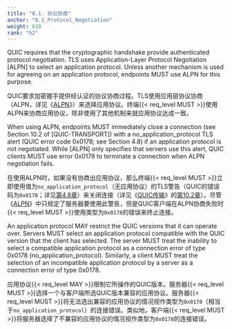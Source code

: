 ```yaml
---
title: "8.1. 协议协商"
anchor: "8.1_Protocol_Negotiation"
weight: 810
rank: "h2"
---
```


QUIC requires that the cryptographic handshake provide authenticated protocol negotiation. TLS uses Application-Layer Protocol Negotiation [ALPN] to select an application protocol. Unless another mechanism is used for agreeing on an application protocol, endpoints MUST use ALPN for this purpose.

QUIC要求加密握手提供经认证的协议协商过程。TLS使用应用层协议协商（ALPN，详见《[ALPN]()》）来选择应用协议。终端{{< req_level MUST >}}使用ALPN来协商应用协议，除非使用了其他机制来就应用协议达成一致。

When using ALPN, endpoints MUST immediately close a connection (see Section 10.2 of [QUIC-TRANSPORT]) with a no_application_protocol TLS alert (QUIC error code 0x0178; see Section 4.8) if an application protocol is not negotiated. While [ALPN] only specifies that servers use this alert, QUIC clients MUST use error 0x0178 to terminate a connection when ALPN negotiation fails.

在使用ALPN时，如果没有协商出应用协议，那么终端{{< req_level MUST >}}立即使用值为`no_application_protocol`（无应用协议）的TLS警告（QUIC的错误码为`0x0178`；详见[第4.8章]()）来关闭连接（详见《[QUIC传输]()》的[第10.2章]()）。尽管《[ALPN]()》中只规定了服务器要使用此警告，但是QUIC客户端在ALPN协商失败时{{< req_level MUST >}}使用类型为`0x0178`的错误来终止连接。

An application protocol MAY restrict the QUIC versions that it can operate over. Servers MUST select an application protocol compatible with the QUIC version that the client has selected. The server MUST treat the inability to select a compatible application protocol as a connection error of type 0x0178 (no_application_protocol). Similarly, a client MUST treat the selection of an incompatible application protocol by a server as a connection error of type 0x0178.

应用协议{{< req_level MAY >}}限制它所操作的QUIC版本。服务器{{< req_level MUST >}}选择一个与客户端所选QUIC版本兼容的应用协议。服务器{{< req_level MUST >}}将无法选出兼容的应用协议的情况视作类型为`0x0178`（相当于`no_application_protocol`）的连接错误。类似地，客户端{{< req_level MUST >}}将服务器选择了不兼容的应用协议的情况视作类型为`0x0178`的连接错误。
